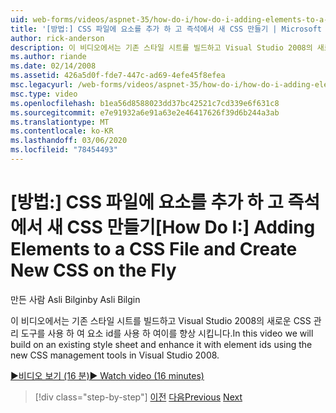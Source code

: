 ```yaml
---
uid: web-forms/videos/aspnet-35/how-do-i/how-do-i-adding-elements-to-a-css-file-and-create-new-css-on-the-fly
title: '[방법:] CSS 파일에 요소를 추가 하 고 즉석에서 새 CSS 만들기 | Microsoft Docs'
author: rick-anderson
description: 이 비디오에서는 기존 스타일 시트를 빌드하고 Visual Studio 2008의 새로운 CSS 관리 도구를 사용 하 여 요소 id를 사용 하 여이를 향상 시킵니다.
ms.author: riande
ms.date: 02/14/2008
ms.assetid: 426a5d0f-fde7-447c-ad69-4efe45f8efea
msc.legacyurl: /web-forms/videos/aspnet-35/how-do-i/how-do-i-adding-elements-to-a-css-file-and-create-new-css-on-the-fly
msc.type: video
ms.openlocfilehash: b1ea56d8588023dd37bc42521c7cd339e6f631c8
ms.sourcegitcommit: e7e91932a6e91a63e2e46417626f39d6b244a3ab
ms.translationtype: MT
ms.contentlocale: ko-KR
ms.lasthandoff: 03/06/2020
ms.locfileid: "78454493"
---
```

# <a name="how-do-i-adding-elements-to-a-css-file-and-create-new-css-on-the-fly"></a><span data-ttu-id="f4bca-103">[방법:] CSS 파일에 요소를 추가 하 고 즉석에서 새 CSS 만들기</span><span class="sxs-lookup"><span data-stu-id="f4bca-103">[How Do I:] Adding Elements to a CSS File and Create New CSS on the Fly</span></span>

<span data-ttu-id="f4bca-104">만든 사람 Asli Bilgin</span><span class="sxs-lookup"><span data-stu-id="f4bca-104">by Asli Bilgin</span></span>

<span data-ttu-id="f4bca-105">이 비디오에서는 기존 스타일 시트를 빌드하고 Visual Studio 2008의 새로운 CSS 관리 도구를 사용 하 여 요소 id를 사용 하 여이를 향상 시킵니다.</span><span class="sxs-lookup"><span data-stu-id="f4bca-105">In this video we will build on an existing style sheet and enhance it with element ids using the new CSS management tools in Visual Studio 2008.</span></span>

[<span data-ttu-id="f4bca-106">&#9654;비디오 보기 (16 분)</span><span class="sxs-lookup"><span data-stu-id="f4bca-106">&#9654; Watch video (16 minutes)</span></span>](https://channel9.msdn.com/Blogs/ASP-NET-Site-Videos/how-do-i-adding-elements-to-a-css-file-and-create-new-css-on-the-fly)

> [!div class="step-by-step"]
> <span data-ttu-id="f4bca-107">[이전](how-do-i-working-with-visual-studio-2008-net-framework.md)
> [다음](how-do-i-advance-cascading-style-sheet-features-and-management.md)</span><span class="sxs-lookup"><span data-stu-id="f4bca-107">[Previous](how-do-i-working-with-visual-studio-2008-net-framework.md)
[Next](how-do-i-advance-cascading-style-sheet-features-and-management.md)</span></span>
